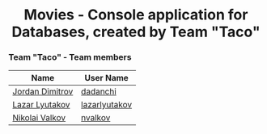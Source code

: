 <h1 align="center">Movies - Console application for Databases, created by Team "Taco"</h1>

<h3> Team "Taco" - Team members</h3>


| Name                                     | User Name                                                          |
| ------------------------------------------- | ------------------------------------------------------------------ |
| [Jordan Dimitrov](https://github.com/dadanchi) | [dadanchi](http://telerikacademy.com/Users/dadanchihttp://telerikacademy.com/Users/dadanchi)                                             | 
| [Lazar Lyutakov](https://github.com/lazarlyutakov) | [lazarlyutakov](http://telerikacademy.com/Users/lazarlyutakov)                                             | 
| [Nikolai Valkov](https://github.com/ndvalkov) | [nvalkov](http://telerikacademy.com/Users/ndvalkov)                                             | 

